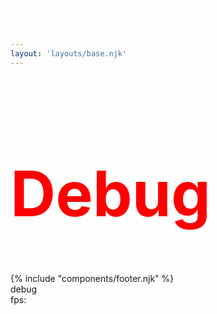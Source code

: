 ```yaml
---
layout: 'layouts/base.njk'
---
```


<div class="c-large">
  <h1 style="font-size:100px; color:red;">Debug</h1>
  <a style="position:fixed; left:50%; transform:translateX(-50%); top:5px; color:white" href="/">Landing</a>
  {% include "components/footer.njk" %}
</div>

<div class="debug-holder">debug</div>
<div class="fps">fps: <span id="fps"></span></div>
<canvas id="canvas"></canvas>
<!-- Scripts -->
<script type="module" defer src="/js/debug/App.js"></script>
